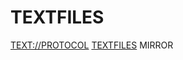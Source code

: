 # TEXTFILES
[TEXT://PROTOCOL](https://textprotocol.org "TEXT://PROTOCOL") [TEXTFILES](http://www.textfiles.com "TEXTFILES") MIRROR

